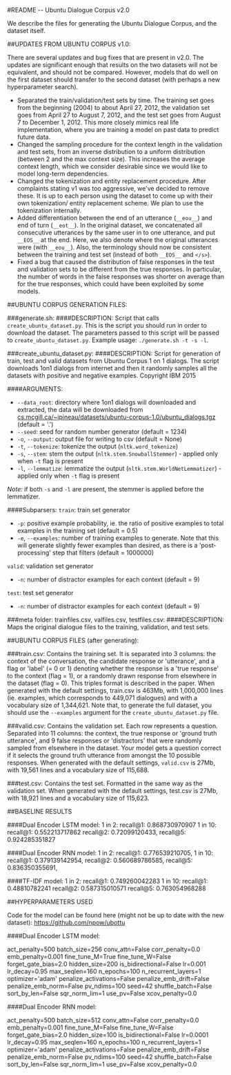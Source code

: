 #README -- Ubuntu Dialogue Corpus v2.0

We describe the files for generating the Ubuntu Dialogue Corpus, and the dataset itself.

##UPDATES FROM UBUNTU CORPUS v1.0:

There are several updates and bug fixes that are present in v2.0. The updates are significant enough that results on the two datasets will not be equivalent, and should not be compared. However, models that do well on the first dataset should transfer to the second dataset (with perhaps a new hyperparameter search).

- Separated the train/validation/test sets by time. The training set goes from the beginning (2004) to about April 27, 2012, the  validation set goes from April 27 to August 7, 2012, and the test set goes from August 7 to December 1, 2012. This more closely mimics real life implementation, where you are training a model on past data to predict future data.
- Changed the sampling procedure for the context length in the validation and test sets, from an inverse distribution to a uniform distribution (between 2 and the max context size). This increases the average context length, which we consider desirable since we would like to model long-term dependencies.
- Changed the tokenization and entity replacement procedure. After complaints stating v1 was too aggressive, we've decided to remove these. It is up to each person using the dataset to come up with their own tokenization/ entity replacement scheme. We plan to use the tokenization internally.
- Added differentiation between the end of an utterance (`__eou__`) and end of turn (`__eot__`). In the original dataset, we concatenated all consecutive utterances by the same user in to one utterance, and put `__EOS__` at the end. Here, we also denote where the original utterances were (with `__eou__`). Also, the terminology should now be consistent between the training and test set (instead of both `__EOS__` and `</s>`).
- Fixed a bug that caused the distribution of false responses in the test and validation sets to be different from the true responses. In particular, the number of words in the false responses was shorter on average than for the true responses, which could have been exploited by some models.

##UBUNTU CORPUS GENERATION FILES:

###generate.sh:
####DESCRIPTION:
Script that calls `create_ubuntu_dataset.py`. This is the script you should run in order to download the dataset. The parameters passed to this script will be passed to `create_ubuntu_dataset.py`. Example usage: `./generate.sh -t -s -l`.

###create_ubuntu_dataset.py:
####DESCRIPTION:
Script for generation of train, test and valid datasets from Ubuntu Corpus 1 on 1 dialogs.
The script downloads 1on1 dialogs from internet and then it randomly samples all the datasets with positive and negative examples.
Copyright IBM 2015

####ARGUMENTS:
- `--data_root`: directory where 1on1 dialogs will downloaded and extracted, the data will be downloaded from [cs.mcgill.ca/~jpineau/datasets/ubuntu-corpus-1.0/ubuntu_dialogs.tgz](cs.mcgill.ca/~jpineau/datasets/ubuntu-corpus-1.0/ubuntu_dialogs.tgz) (default = '.')
- `--seed`: seed for random number generator (default = 1234)
- `-o`, `--output`: output file for writing to csv (default = None)
- `-t`, `--tokenize`: tokenize the output (`nltk.word_tokenize`)
- `-s`, `--stem`: stem the output (`nltk.stem.SnowballStemmer`) - applied only when `-t` flag is present
- `-l`, `--lemmatize`: lemmatize the output (`nltk.stem.WorldNetLemmatizer`) - applied only when `-t` flag is present

*Note:* if both `-s` and `-l` are present, the stemmer is applied before the lemmatizer.

####Subparsers:
`train`: train set generator
- `-p`: positive example probability, ie. the ratio of positive examples to total examples in the training set (default = 0.5)
- `-e`, `--examples`: number of training examples to generate. Note that this will generate slightly fewer examples than desired, as there is a 'post-processing' step that filters  (default = 1000000)

`valid`: validation set generator
- `-n`: number of distractor examples for each context (default = 9)

`test`: test set generator
- `-n`: number of distractor examples for each context (default = 9)


###meta folder: trainfiles.csv, valfiles.csv, testfiles.csv:
####DESCRIPTION:
Maps the original dialogue files to the training, validation, and test sets.


##UBUNTU CORPUS FILES (after generating):

###train.csv:
Contains the training set. It is separated into 3 columns: the context of the conversation, the candidate response or 'utterance', and a flag or 'label' (= 0 or 1) denoting whether the response is a 'true response' to the context (flag = 1), or a randomly drawn response from elsewhere in the dataset (flag = 0). This triples format is described in the paper. When generated with the default settings, train.csv is 463Mb, with 1,000,000 lines (ie. examples, which corresponds to 449,071 dialogues) and with a vocabulary size of 1,344,621. Note that, to generate the full dataset, you should use the `--examples` argument for the `create_ubuntu_dataset.py` file.

###valid.csv:
Contains the validation set. Each row represents a question. Separated into 11 columns: the context, the true response or 'ground truth utterance', and 9 false responses or 'distractors' that were randomly sampled from elsewhere in the dataset. Your model gets a question correct if it selects the ground truth utterance from amongst the 10 possible responses. When generated with the default settings, `valid.csv` is 27Mb, with 19,561 lines and a vocabulary size of 115,688.

###test.csv:
Contains the test set. Formatted in the same way as the validation set. When generated with the default settings, test.csv is 27Mb, with 18,921 lines and a vocabulary size of 115,623.

##BASELINE RESULTS

####Dual Encoder LSTM model:
1 in 2:
	recall@1: 0.868730970907
1 in 10:
	recall@1: 0.552213717862 
	recall@2: 0.72099120433, 
	recall@5: 0.924285351827 

####Dual Encoder RNN model:
1 in 2:
	recall@1: 0.776539210705,
1 in 10:
	recall@1: 0.379139142954, 
	recall@2: 0.560689786585, 
	recall@5: 0.836350355691,

####TF-IDF model:
1 in 2:
	recall@1:  0.749260042283
1 in 10:
	recall@1:  0.48810782241
	recall@2:  0.587315010571
	recall@5:  0.763054968288


##HYPERPARAMETERS USED

Code for the model can be found here (might not be up to date with the new dataset): https://github.com/npow/ubottu

####Dual Encoder LSTM model:

act_penalty=500
batch_size=256
conv_attn=False 
corr_penalty=0.0
emb_penalty=0.001
fine_tune_M=True
fine_tune_W=False
forget_gate_bias=2.0
hidden_size=200
is_bidirectional=False
lr=0.001
lr_decay=0.95
max_seqlen=160
n_epochs=100
n_recurrent_layers=1
optimizer='adam'
penalize_activations=False
penalize_emb_drift=False
penalize_emb_norm=False
pv_ndims=100
seed=42
shuffle_batch=False
sort_by_len=False
sqr_norm_lim=1
use_pv=False
xcov_penalty=0.0

####Dual Encoder RNN model:

act_penalty=500
batch_size=512
conv_attn=False
corr_penalty=0.0
emb_penalty=0.001
fine_tune_M=False
fine_tune_W=False
forget_gate_bias=2.0
hidden_size=100
is_bidirectional=False
lr=0.0001
lr_decay=0.95
max_seqlen=160
n_epochs=100
n_recurrent_layers=1
optimizer='adam'
penalize_activations=False
penalize_emb_drift=False
penalize_emb_norm=False
pv_ndims=100
seed=42
shuffle_batch=False
sort_by_len=False
sqr_norm_lim=1
use_pv=False
xcov_penalty=0.0

